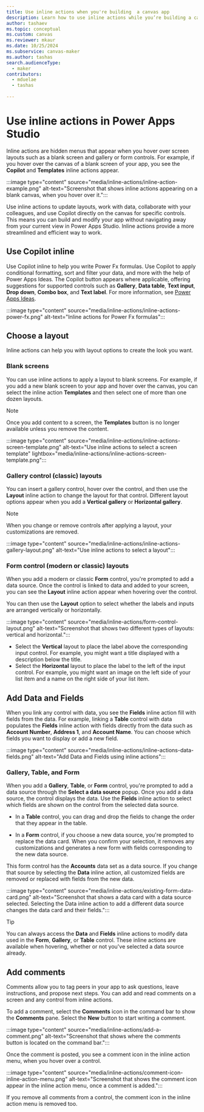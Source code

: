```yaml
---
title: Use inline actions when you're building  a canvas app
description: Learn how to use inline actions while you’re building a canvas app in Power Apps Studio.
author: tashaev
ms.topic: conceptual
ms.custom: canvas
ms.reviewer: mkaur
ms.date: 10/25/2024
ms.subservice: canvas-maker
ms.author: tashas
search.audienceType: 
  - maker
contributors:
  - mduelae
  - tashas
  
---
```


# Use inline actions in Power Apps Studio

Inline actions are hidden menus that appear when you hover over screen layouts such as a blank screen and gallery or form controls. For example, if you hover over the canvas of a blank screen of your app, you see the **Copilot** and **Templates** inline actions appear.

:::image type="content" source="media/inline-actions/inline-action-example.png" alt-text="Screenshot that shows inline actions appearing on a blank canvas, when you hover over it.":::

Use inline actions to update layouts, work with data, collaborate with your colleagues, and use Copilot directly on the canvas for specific controls. This means you can build and modify your app without navigating away from your current view in Power Apps Studio. Inline actions provide a more streamlined and efficient way to work.

## Use Copilot inline

Use Copilot inline to help you write Power Fx formulas. Use Copilot to apply conditional formatting, sort and filter your data, and more with the help of Power Apps Ideas. The Copilot button appears where applicable, offering suggestions for supported controls such as **Gallery**, **Data table**, **Text input**, **Drop down**, **Combo box**, and **Text label**. For more information, see [Power Apps Ideas](power-apps-ideas.md).

:::image type="content" source="media/inline-actions/inline-actions-power-fx.png" alt-text="Inline actions for Power Fx formulas":::

## Choose a layout

Inline actions can help you with layout options to create the look you want.

### Blank screens

You can use inline actions to apply a layout to blank screens. For example, if you add a new blank screen to your app and hover over the canvas, you can select the inline action **Templates** and then select one of more than one dozen layouts.

> [!NOTE]
> Once you add content to a screen, the **Templates** button is no longer available unless you remove the content.

:::image type="content" source="media/inline-actions/inline-actions-screen-template.png" alt-text="Use inline actions to select a screen template" lightbox="media/inline-actions/inline-actions-screen-template.png":::

### Gallery control (classic) layouts

You can insert a gallery control, hover over the control, and then use the **Layout** inline action to change the layout for that control. Different layout options appear when you add a **Vertical gallery** or **Horizontal gallery**.

> [!NOTE]
> When you change or remove controls after applying a layout, your customizations are removed.

:::image type="content" source="media/inline-actions/inline-actions-gallery-layout.png" alt-text="Use inline actions to select a layout":::

### Form control (modern or classic) layouts

When you add a modern or classic **Form** control, you're prompted to add a data source. Once the control is linked to data and added to your screen, you can see the **Layout** inline action appear when hovering over the control.

You can then use the **Layout** option to select whether the labels and inputs are arranged vertically or horizontally.

:::image type="content" source="media/inline-actions/form-control-layout.png" alt-text="Screenshot that shows two different types of layouts: vertical and horizontal.":::

- Select the **Vertical** layout to place the label above the corresponding input control. For example, you might want a title displayed with a description below the title.
- Select the **Horizontal** layout to place the label to the left of the input control. For example, you might want an image on the left side of your list item and a name on the right side of your list item.

## Add Data and Fields

When you link any control with data, you see the **Fields** inline action fill with fields from the data. For example, linking a **Table** control with data populates the **Fields** inline action with fields directly from the data such as **Account Number**, **Address 1**, and **Account Name**. You can choose which fields you want to display or add a new field.

:::image type="content" source="media/inline-actions/inline-actions-data-fields.png" alt-text="Add Data and Fields using inline actions":::

### Gallery, Table, and Form

 When you add a **Gallery**, **Table**, or **Form** control, you're prompted to add a data source through the **Select a data source** popup. Once you add a data source, the control displays the data. Use the **Fields** inline action to select which fields are shown on the control from the selected data source.

- In a **Table** control, you can drag and drop the fields to change the order that they appear in the table.

- In a **Form** control, if you choose a new data source, you're prompted to replace the data card. When you confirm your selection, it removes any customizations and generates a new form with fields corresponding to the new data source.

This form control has the **Accounts** data set as a data source. If you change that source by selecting the **Data** inline action, all customized fields are removed or replaced with fields from the new data.

:::image type="content" source="media/inline-actions/existing-form-data-card.png" alt-text="Screenshot that shows a data card with a data source selected. Selecting the Data inline action to add a different data source changes the data card and their fields.":::

> [!TIP]
> You can always access the **Data** and **Fields** inline actions to modify data used in the **Form**, **Gallery**, or **Table** control. These inline actions are available when hovering, whether or not you've selected a data source already.

## Add comments

Comments allow you to tag peers in your app to ask questions, leave instructions, and propose next steps. You can add and read
comments on a screen and any control from inline actions.  

To add a comment, select the **Comments** icon in the command bar to show the **Comments** pane. Select the **New** button to start writing a comment.

:::image type="content" source="media/inline-actions/add-a-comment.png" alt-text="Screenshot that shows where the comments button is located on the command bar.":::

Once the comment is posted, you see a comment icon in the inline action menu, when you hover over a control.

:::image type="content" source="media/inline-actions/comment-icon-inline-action-menu.png" alt-text="Screenshot that shows the comment icon appear in the inline action menu, once a comment is added.":::

If you remove all comments from a control, the comment icon in the inline action menu is removed too.
